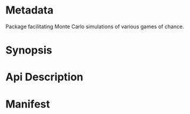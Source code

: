 # Metadata
Package facilitating Monte Carlo simulations of various games of chance.


# Synopsis


# Api Description


# Manifest
